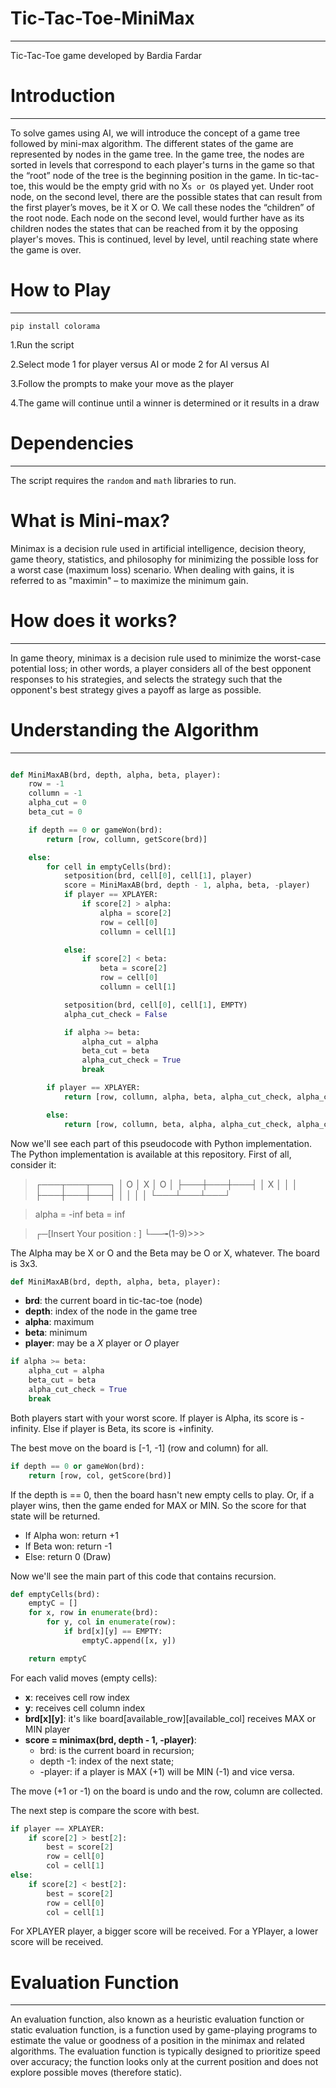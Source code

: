 # Tic-Tac-Toe-MiniMax
-------
 Tic-Tac-Toe game developed by Bardia Fardar

# Introduction
-------
To solve games using AI, we will introduce the concept of a game tree followed by mini-max algorithm. The different states of the game are represented by nodes in the game tree.
In the game tree, the nodes are sorted in levels that correspond to each player's turns in the game so that the “root” node of the tree  is the beginning position in the game. In tic-tac-toe, this would be the empty grid with no X`s or O`s played yet. Under root node, on the second level, there are the possible states that can result from the first player’s moves, be it X or O. We call these nodes the “children” of the root node. Each node on the second level, would further have as its children nodes the states that can be reached from it by the opposing player's moves. This is continued, level by level, until reaching state where the game is over.

# How to Play
----
`pip install colorama`

1.Run the script

2.Select mode 1 for player versus AI or mode 2 for AI versus AI

3.Follow the prompts to make your move as the player

4.The game will continue until a winner is determined or it results in a draw

# Dependencies
-------
The script requires the `random` and `math` libraries to run.
# What is Mini-max?
Minimax is a decision rule used in artificial intelligence, decision theory, game theory, statistics, and philosophy for minimizing the possible loss for a worst case (maximum loss) scenario. When dealing with gains, it is referred to as "maximin" – to maximize the minimum gain.

# How does it works?
-------
In game theory, minimax is a decision rule used to minimize the worst-case potential loss; in other words, a player considers all of the best opponent responses to his strategies, and selects the strategy such that the opponent's best strategy gives a payoff as large as possible.


# Understanding the Algorithm
-------

```python

def MiniMaxAB(brd, depth, alpha, beta, player):
    row = -1
    collumn = -1
    alpha_cut = 0
    beta_cut = 0

    if depth == 0 or gameWon(brd):
        return [row, collumn, getScore(brd)]

    else:
        for cell in emptyCells(brd):
            setposition(brd, cell[0], cell[1], player)
            score = MiniMaxAB(brd, depth - 1, alpha, beta, -player)
            if player == XPLAYER:
                if score[2] > alpha:
                    alpha = score[2]
                    row = cell[0]
                    collumn = cell[1]

            else:
                if score[2] < beta:
                    beta = score[2]
                    row = cell[0]
                    collumn = cell[1]

            setposition(brd, cell[0], cell[1], EMPTY)
            alpha_cut_check = False

            if alpha >= beta:
                alpha_cut = alpha
                beta_cut = beta
                alpha_cut_check = True
                break

        if player == XPLAYER:
            return [row, collumn, alpha, beta, alpha_cut_check, alpha_cut, beta_cut]

        else:
            return [row, collumn, beta, alpha, alpha_cut_check, alpha_cut, beta_cut]

```

Now we'll see each part of this pseudocode with Python implementation. The Python implementation is available at this repository. First of all, consider it:
> ┌───┬───┬───┐
> │ O │ X │ O │
> ├───┼───┼───┤
> │ X │   │   │
> ├───┼───┼───┤
> │   │   │   │
> └───┴───┴───┘

> alpha = -inf
> beta = inf

>  ┌─[Insert Your position : ]
   └──╼(1-9)>>>

The Alpha may be X or O and the Beta may be O or X, whatever. The board is 3x3.

```python
def MiniMaxAB(brd, depth, alpha, beta, player):
```
* **brd**: the current board in tic-tac-toe (node)
* **depth**: index of the node in the game tree
* **alpha**: maximum
* **beta**: minimum
* **player**: may be a *X* player or *O* player

```python
if alpha >= beta:
    alpha_cut = alpha
    beta_cut = beta
    alpha_cut_check = True
    break
```

Both players start with your worst score. If player is Alpha, its score is -infinity. Else if player is Beta, its score is +infinity. 

The best move on the board is [-1, -1] (row and column) for all.

```python
if depth == 0 or gameWon(brd):
    return [row, col, getScore(brd)]
```

If the depth is == 0, then the board hasn't new empty cells to play. Or, if a player wins, then the game ended for MAX or MIN. So the score for that state will be returned.

* If Alpha won: return +1
* If Beta won: return -1
* Else: return 0 (Draw)

Now we'll see the main part of this code that contains recursion.

```python
def emptyCells(brd):
    emptyC = []
    for x, row in enumerate(brd):
        for y, col in enumerate(row):
            if brd[x][y] == EMPTY:
                emptyC.append([x, y])

    return emptyC
```

For each valid moves (empty cells):
* **x**: receives cell row index
* **y**: receives cell column index
* **brd[x][y]**: it's like board[available_row][available_col] receives MAX or MIN player
* **score = minimax(brd, depth - 1, -player)**:
  * brd: is the current board in recursion;
  * depth -1: index of the next state;
  * -player: if a player is MAX (+1) will be MIN (-1) and vice versa.

The move (+1 or -1) on the board is undo and the row, column are collected.

The next step is compare the score with best.

```python
if player == XPLAYER:
	if score[2] > best[2]:
		best = score[2]
        row = cell[0]
        col = cell[1]
else:
	if score[2] < best[2]:
		best = score[2]
        row = cell[0]
        col = cell[1]
```

For XPLAYER player, a bigger score will be received. For a YPlayer, a lower score will be received.

# Evaluation Function
-------
An evaluation function, also known as a heuristic evaluation function or static evaluation function, is a function used by game-playing programs to estimate the value or goodness of a position in the minimax and related algorithms. The evaluation function is typically designed to prioritize speed over accuracy; the function looks only at the current position and does not explore possible moves (therefore static).

